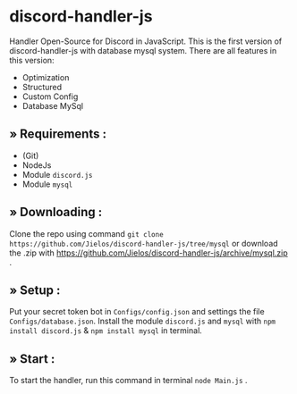 # discord-handler-js
Handler Open-Source for Discord in JavaScript. This is the first version of discord-handler-js with database mysql system.
There are all features in this version:

 - Optimization
 - Structured
 - Custom Config
 - Database MySql

## » Requirements :

 - (Git)
 - NodeJs
 - Module ` discord.js `
 - Module ` mysql `
 
## » Downloading : 

Clone the repo using command ` git clone https://github.com/Jielos/discord-handler-js/tree/mysql ` or download the .zip with https://github.com/Jielos/discord-handler-js/archive/mysql.zip .

## » Setup :

Put your secret token bot in ` Configs/config.json ` and settings the file ` Configs/database.json `.
Install the module ` discord.js ` and ` mysql ` with ` npm install discord.js ` & ` npm install mysql ` in terminal.

## » Start :

To start the handler, run this command in terminal ` node Main.js ` .
